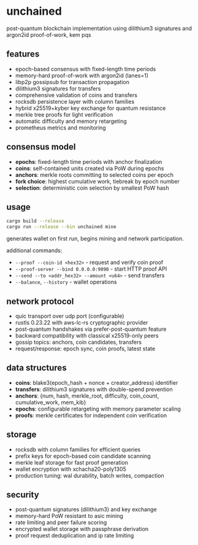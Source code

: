 # unchained

post-quantum blockchain implementation using dilithium3 signatures and argon2id proof-of-work, kem pqs

## features

- epoch-based consensus with fixed-length time periods
- memory-hard proof-of-work with argon2id (lanes=1)
- libp2p gossipsub for transaction propagation  
- dilithium3 signatures for transfers
- comprehensive validation of coins and transfers
- rocksdb persistence layer with column families
- hybrid x25519+kyber key exchange for quantum resistance
- merkle tree proofs for light verification
- automatic difficulty and memory retargeting
- prometheus metrics and monitoring

## consensus model

- **epochs**: fixed-length time periods with anchor finalization
- **coins**: self-contained units created via PoW during epochs
- **anchors**: merkle roots committing to selected coins per epoch
- **fork choice**: highest cumulative work, tiebreak by epoch number
- **selection**: deterministic coin selection by smallest PoW hash

## usage

```bash
cargo build --release
cargo run --release --bin unchained mine
```

generates wallet on first run, begins mining and network participation.

additional commands:
- `--proof --coin-id <hex32>` - request and verify coin proof
- `--proof-server --bind 0.0.0.0:9090` - start HTTP proof API
- `--send --to <addr_hex32> --amount <u64>` - send transfers
- `--balance`, `--history` - wallet operations

## network protocol

- quic transport over udp port (configurable)
- rustls 0.23.22 with aws-lc-rs cryptographic provider
- post-quantum handshakes via prefer-post-quantum feature
- backward compatibility with classical x25519-only peers
- gossip topics: anchors, coin candidates, transfers
- request/response: epoch sync, coin proofs, latest state

## data structures

- **coins**: blake3(epoch_hash + nonce + creator_address) identifier
- **transfers**: dilithium3 signatures with double-spend prevention
- **anchors**: {num, hash, merkle_root, difficulty, coin_count, cumulative_work, mem_kib}
- **epochs**: configurable retargeting with memory parameter scaling
- **proofs**: merkle certificates for independent coin verification

## storage

- rocksdb with column families for efficient queries
- prefix keys for epoch-based coin candidate scanning
- merkle leaf storage for fast proof generation
- wallet encryption with xchacha20-poly1305
- production tuning: wal durability, batch writes, compaction


## security

- post-quantum signatures (dilithium3) and key exchange
- memory-hard PoW resistant to asic mining
- rate limiting and peer failure scoring
- encrypted wallet storage with passphrase derivation
- proof request deduplication and ip rate limiting
